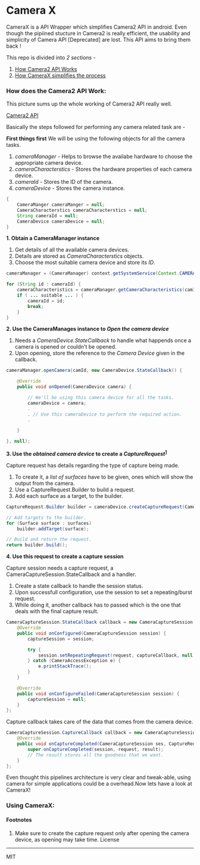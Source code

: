 
# Camera X
CameraX is a API Wrapper which simplifies Camera2 API in android. Even though the pipiined stucture in Camera2 is really efficient, the usability and simplicity of Camera API [Deprecated] are lost. This API aims to bring them back !    

This repo is divided into _2 sections_ - 
1. [How Camera2 API Works](#Cam2APIWorking)
2. [How CameraX simplifies the process](#CamXWorking)

### <a name="Cam2APIWorking">How does the Camera2 API Work</a>:
This picture sums up the whole working of Camera2 API really well.

[Camera2 API](http://cfile25.uf.tistory.com/image/2663323C58D2503E0C889F "Camera2 API")

Basically the steps followed for performing any camera related task are -  

__First things first__
We will be using the following objects for all the camera tasks.
1. _cameraManager_ - Helps to browse the availabe hardware to choose the appropriate camera
device.
2. _cameraCharacterstics_ - Stores the hardware properties of each camera device.
3. _cameraId_ - Stores the ID of the camera.
4. _cameraDevice_ - Stores the camera instance.

```java
{
    CameraManger cameraManger = null;
    CameraCharacterstics cameraCharacterstics = null;
    String cameraId = null;
    CameraDevice cameraDevice = null;
}
```    


__1. Obtain a CameraManager instance__
1. Get details of all the available camera devices.
2. Details are stored as _CameraCharacterstics_ objects.
3. Choose the most suitable camera device and store its _ID_.

```java
cameraManager = (CameraManager) context.getSystemService(Context.CAMERA_SERVICE);

for (String id : cameraId) {
    cameraCharacteristics = cameraManager.getCameraCharacteristics(camId);
    if ( ... suitable ... ) {
        cameraId = id;
        break;
    }
}    
```    


__2. Use the CameraManages instance to _Open the camera device___
1. Needs a _CameraDevice.StateCallback_ to handle what happends once a camera is opened or couldn't be opened.
2. Upon opening, store the reference to the _Camera Device_ given in the callback.
```java
cameraManager.openCamera(camId, new CameraDevice.StateCallback() {

    @Override
    public void onOpened(CameraDevice camera) {

        // We'll be using this camera device for all the tasks.
        cameraDevice = camera;
        .
        . // Use this cameraDevice to perform the required action.
        .

    }

}, null);
```
   
   
__3. Use the _obtained camera device_ to create a _CaptureRequest_<sup>[1](#CameraCaptureRequest)</sup>__

Capture request has details regarding the type of capture being made.
1. To create it, a _list of surfaces_ have to be given, ones which will show the output from the camera.
2. Use a CaptureRequest.Builder to build a request.
3. Add each surface as a target, to the builder.


```java
CaptureRequest.Builder builder = cameraDevice.createCaptureRequest(CameraDevice.TEMPLATE_PREVIEW);

// Add targets to the builder.
for (Surface surface : surfaces)
    builder.addTarget(surface);

// Build and return the request.
return builder.build();

```

__4. Use this request to create a capture session__

Capture session needs a capture request, a CameraCaptureSession.StateCallback and a handler.
1. Create a state callback to handle the session status.
2. Upon successfull configuration, use the session to set a repeating/burst request.
3. While doing it, another callback has to passed which is the one that deals with the final capture result.

```java
CameraCaptureSession.StateCallback callback = new CameraCaptureSession.StateCallback() {
    @Override
    public void onConfigured(CameraCaptureSession session) {
        captureSession = session;

        try {
            session.setRepeatingRequest(request, captureCallback, null);
        } catch (CameraAccessException e) {
            e.printStackTrace();
        }
    }

    @Override
    public void onConfigureFailed(CameraCaptureSession session) {
        captureSession = null;
    }
};
 ```
Capture callback takes care of the data that comes from the camera device.
```java
CameraCaptureSession.CaptureCallback callback = new CameraCaptureSession.CaptureCallback() {
    @Override
    public void onCaptureCompleted(CameraCaptureSession ses, CaptureRequest request, TotalCaptureResult result) {
        super.onCaptureCompleted(session, request, result);
        // The result stores all the goodness that we want.
    }
};
```

Even thought this pipelines architecture is very clear and tweak-able, using camera for simple applications could be a overhead.Now lets have a look at CameraX!

### <a name="CamXWorking">Using CameraX</a>:


#### Footnotes
1. <a name="CameraCaptureRequest">Make sure to create the capture request only after opening the camera device, as opening may take time.</a>
License

----

MIT


